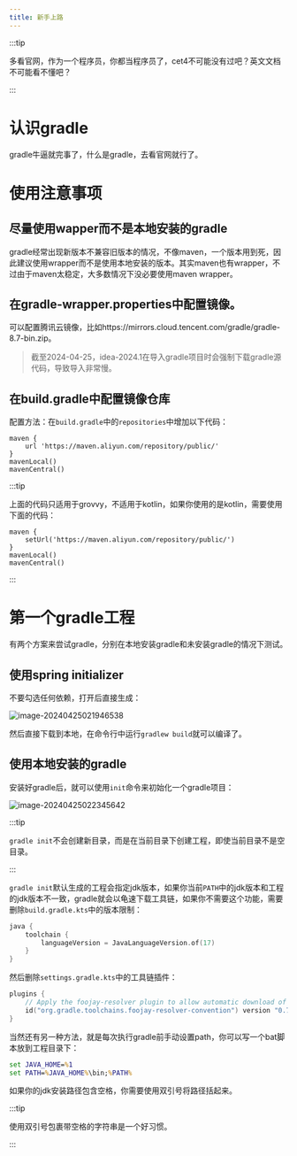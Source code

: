 ```yaml
---
title: 新手上路
---
```


:::tip

多看官网，作为一个程序员，你都当程序员了，cet4不可能没有过吧？英文文档不可能看不懂吧？

:::

# 认识gradle

gradle牛逼就完事了，什么是gradle，去看官网就行了。

# 使用注意事项

## 尽量使用wapper而不是本地安装的gradle

gradle经常出现新版本不兼容旧版本的情况，不像maven，一个版本用到死，因此建议使用wrapper而不是使用本地安装的版本。其实maven也有wrapper，不过由于maven太稳定，大多数情况下没必要使用maven wrapper。

## 在gradle-wrapper.properties中配置镜像。

可以配置腾讯云镜像，比如https\://mirrors.cloud.tencent.com/gradle/gradle-8.7-bin.zip。

> 截至2024-04-25，idea-2024.1在导入gradle项目时会强制下载gradle源代码，导致导入非常慢。

## 在build.gradle中配置镜像仓库

配置方法：在`build.gradle`中的`repositories`中增加以下代码：

```
maven {
    url 'https://maven.aliyun.com/repository/public/'
}
mavenLocal()
mavenCentral()
```

:::tip

上面的代码只适用于grovvy，不适用于kotlin，如果你使用的是kotlin，需要使用下面的代码：

```
maven {
    setUrl('https://maven.aliyun.com/repository/public/')
}
mavenLocal()
mavenCentral()
```

:::

# 第一个gradle工程

有两个方案来尝试gradle，分别在本地安装gradle和未安装gradle的情况下测试。

## 使用spring initializer

不要勾选任何依赖，打开后直接生成：

![image-20240425021946538](https://picture-home.obs.cn-south-1.myhuaweicloud.com/markdown-picture/202404250219663.png)

然后直接下载到本地，在命令行中运行`gradlew build`就可以编译了。

## 使用本地安装的gradle

安装好gradle后，就可以使用`init`命令来初始化一个gradle项目：

![image-20240425022345642](https://picture-home.obs.cn-south-1.myhuaweicloud.com/markdown-picture/202404250223747.png)

:::tip

`gradle init`不会创建新目录，而是在当前目录下创建工程，即使当前目录不是空目录。

:::

`gradle init`默认生成的工程会指定jdk版本，如果你当前`PATH`中的jdk版本和工程的jdk版本不一致，gradle就会以龟速下载工具链，如果你不需要这个功能，需要删除`build.gradle.kts`中的版本限制：

```kotlin
java {
    toolchain {
        languageVersion = JavaLanguageVersion.of(17)
    }
}
```

然后删除`settings.gradle.kts`中的工具链插件：

```kotlin
plugins {
    // Apply the foojay-resolver plugin to allow automatic download of JDKs
    id("org.gradle.toolchains.foojay-resolver-convention") version "0.7.0"
}
```

当然还有另一种方法，就是每次执行gradle前手动设置path，你可以写一个bat脚本放到工程目录下：

```bat
set JAVA_HOME=%1
set PATH=%JAVA_HOME%\bin;%PATH%
```

如果你的jdk安装路径包含空格，你需要使用双引号将路径括起来。

:::tip

使用双引号包裹带空格的字符串是一个好习惯。

:::